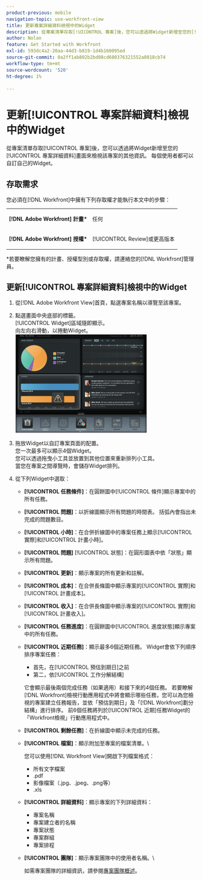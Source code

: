 ```yaml
---
product-previous: mobile
navigation-topic: use-workfront-view
title: 更新專案詳細資料檢視中的Widget
description: 從專案清單存取[!UICONTROL 專案]後，您可以透過將Widget新增至您的[!UICONTROL 專案詳細資料]畫面來檢視該專案的其他資訊。 每個使用者都可以自訂自己的Widget。
author: Nolan
feature: Get Started with Workfront
exl-id: 593dc4a2-20aa-44d3-b819-1d4b160095ed
source-git-commit: 0a2ff1ab802b2bd08cd680376321552a8018cb74
workflow-type: tm+mt
source-wordcount: '520'
ht-degree: 1%

---
```


# 更新[!UICONTROL 專案詳細資料]檢視中的Widget

從專案清單存取[!UICONTROL 專案]後，您可以透過將Widget新增至您的[!UICONTROL 專案詳細資料]畫面來檢視該專案的其他資訊。 每個使用者都可以自訂自己的Widget。

## 存取需求

您必須在[!DNL Workfront]中擁有下列存取權才能執行本文中的步驟：

<table style="table-layout:auto"> 
 <col> 
 </col> 
 <col> 
 </col> 
 <tbody> 
  <tr> 
   <td role="rowheader"><strong>[!DNL Adobe Workfront] 計畫*</strong></td> 
   <td> <p>任何</p> </td> 
  </tr> 
  <tr> 
   <td role="rowheader"><strong>[!DNL Adobe Workfront] 授權*</strong></td> 
   <td> <p>[!UICONTROL Review]或更高版本</p> </td> 
  </tr> 
 </tbody> 
</table>

&#42;若要瞭解您擁有的計畫、授權型別或存取權，請連絡您的[!DNL Workfront]管理員。

## 更新[!UICONTROL 專案詳細資料]檢視中的Widget

1. 從[!DNL Adobe Workfront View]首頁，點選專案名稱以導覽至該專案。
1. 點選畫面中央底部的標籤。\
   [!UICONTROL Widget]區域隨即顯示。\
   向左向右滑動，以捲動Widget。\
   ![介面工具集](assets/screen-shot-2013-009-11-at-8.25.01-am-350x262.png)

1. 拖放Widget以自訂專案頁面的配置。\
   您一次最多可以顯示4個Widget。\
   您可以透過拖曳小工具並放置到其他位置來重新排列小工具。\
   當您在專案之間導覽時，會儲存Widget排列。

1. 從下列Widget中選取：

   * **[!UICONTROL 任務條件]**：在圓餅圖中[!UICONTROL 條件]顯示專案中的所有任務。
   * **[!UICONTROL 問題]**：以折線圖顯示所有問題的時間表。 括弧內會指出未完成的問題數目。
   * **[!UICONTROL 小時]**：在合併折線圖中的專案任務上顯示[!UICONTROL 實際]和[!UICONTROL 計畫小時]。
   * **[!UICONTROL 問題]** [!UICONTROL 狀態]：在圓形圖表中依「狀態」顯示所有問題。
   * **[!UICONTROL 更新]**：顯示專案的所有更新和註解。
   * **[!UICONTROL 成本]**：在合併長條圖中顯示專案的[!UICONTROL 實際]和[!UICONTROL 計畫成本]。
   * **[!UICONTROL 收入]**：在合併長條圖中顯示專案的[!UICONTROL 實際]和[!UICONTROL 計畫收入]。
   * **[!UICONTROL 任務進度]**：在圓餅圖中[!UICONTROL 進度狀態]顯示專案中的所有任務。
   * **[!UICONTROL 近期任務]**：顯示最多6個近期任務。 Widget會依下列順序排序專案任務：

      * 首先，在[!UICONTROL 預估到期日]之前
      * 第二，依[!UICONTROL 工作分解結構]

     它會顯示最後兩個完成任務（如果適用）和接下來的4個任務。 若要瞭解[!DNL Workfront]檢視行動應用程式中將會顯示哪些任務，您可以為您檢視的專案建立任務報告，並依「預估到期日」及「[!DNL Workfront]劃分結構」進行排序。 前6個任務將列於[!UICONTROL 近期]任務Widget的「Workfront檢視」行動應用程式中。

   * **[!UICONTROL 剩餘任務]**：在折線圖中顯示未完成的任務。
   * **[!UICONTROL 檔案]**：顯示附加至專案的檔案清單。\

     您可以使用[!DNL Workfront View]開啟下列檔案格式：

      * 所有文字檔案
      * .pdf
      * 影像檔案（.jpg、.jpeg、.png等）
      * .xls
   * **[!UICONTROL 詳細資料]**：顯示專案的下列詳細資料：

      * 專案名稱
      * 專案建立者的名稱
      * 專案狀態
      * 專案群組
      * 專案排程
   * **[!UICONTROL 團隊]**：顯示專案團隊中的使用者名稱。\

     如需專案團隊的詳細資訊，請參閱[專案團隊概述](../../../manage-work/projects/planning-a-project/project-team-overview.md)。
